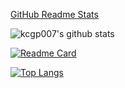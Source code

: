 [GitHub Readme Stats](https://github.com/anuraghazra/github-readme-stats/blob/master/docs/readme_cn.md)

![kcgp007's github stats](https://github-readme-stats.vercel.app/api?username=kcgp007&count_private=true&show_icons=true&theme=cobalt)

[![Readme Card](https://github-readme-stats.vercel.app/api/pin?username=kcgp007&repo=tools)](https://github.com/kcgp007/tools)

[![Top Langs](https://github-readme-stats.vercel.app/api/top-langs?username=kcgp007)](https://github.com/kcgp007/tools)
